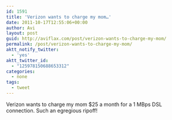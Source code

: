 ```yaml
---
id: 1591
title: 'Verizon wants to charge my mom…'
date: 2011-10-17T12:55:06+00:00
author: Avi
layout: post
guid: http://aviflax.com/post/verizon-wants-to-charge-my-mom/
permalink: /post/verizon-wants-to-charge-my-mom/
aktt_notify_twitter:
  - 'yes'
aktt_twitter_id:
  - "125978150688653312"
categories:
  - none
tags:
  - tweet
---
```

Verizon wants to charge my mom $25 a month for a 1 MBps DSL connection. Such an egregious ripoff!